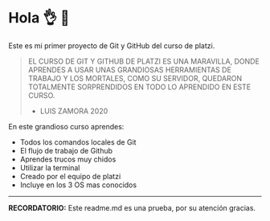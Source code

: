 # Hola 👌 💙
Este es mi primer proyecto de Git y GitHub del curso de platzi.

> EL CURSO DE GIT Y GITHUB DE PLATZI ES UNA MARAVILLA, DONDE APRENDES A USAR UNAS GRANDIOSAS HERRAMIENTAS DE TRABAJO Y LOS MORTALES, COMO SU SERVIDOR, QUEDARON TOTALMENTE SORPRENDIDOS EN TODO LO APRENDIDO EN ESTE CURSO.
> - LUIS ZAMORA 2020

En este grandioso curso aprendes: 
- Todos los comandos locales de Git
- El flujo de trabajo de Github
- Aprendes trucos muy chidos 
- Utilizar la terminal 
- Creado por el equipo de platzi
- Incluye en los 3 OS mas conocidos

------------

**RECORDATORIO:** Este readme.md es una prueba, por su atención gracias.  
